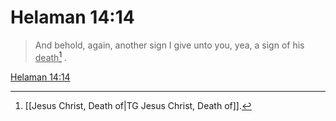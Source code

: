 # Helaman 14:14

> And behold, again, another sign I give unto you, yea, a sign of his <u>death</u>[^a] .

[Helaman 14:14](https://www.churchofjesuschrist.org/study/scriptures/bofm/hel/14?lang=eng&id=p14#p14)


[^a]: [[Jesus Christ, Death of|TG Jesus Christ, Death of]].  
